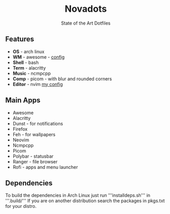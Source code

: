 <div align="center">
  <h1> Novadots </h1>
  <p> State of the Art Dotfiles </p>
</div>


## Features
+ **OS**     -  arch linux
+ **WM**     -  awesome - [config](https://github.com/JamesNova/dotfiles/tree/master/.config/awesome)
+ **Shell**  -  bash
+ **Term**   -  alacritty
+ **Music**  -  ncmpcpp
+ **Comp**   -  picom - with blur and rounded corners
+ **Editor** -  nvim [my config](https://github.com/JamesNova/neovim)

## Main Apps
+ Awesome
+ Alacritty
+ Dunst - for notifications
+ Firefox
+ Feh - for wallpapers
+ Neovim
+ Ncmpcpp
+ Picom
+ Polybar - statusbar
+ Ranger - file browser
+ Rofi - apps and menu launcher

## Dependencies
To build the dependencies in Arch Linux just run '''installdeps.sh''' in '''.build/'''
If you are on another distribution search the packages in pkgs.txt for your distro.
